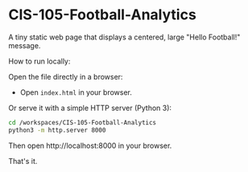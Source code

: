 # CIS-105-Football-Analytics

A tiny static web page that displays a centered, large "Hello Football!" message.

How to run locally:

Open the file directly in a browser:

- Open `index.html` in your browser.

Or serve it with a simple HTTP server (Python 3):

```bash
cd /workspaces/CIS-105-Football-Analytics
python3 -m http.server 8000
```

Then open http://localhost:8000 in your browser.

That's it.